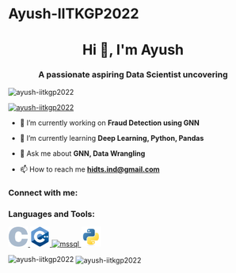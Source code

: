 # Ayush-IITKGP2022
<h1 align="center">Hi 👋, I'm Ayush</h1>
<h3 align="center">A passionate aspiring Data Scientist uncovering</h3>

<p align="left"> <img src="https://komarev.com/ghpvc/?username=ayush-iitkgp2022&label=Profile%20views&color=0e75b6&style=flat" alt="ayush-iitkgp2022" /> </p>

<p align="left"> <a href="https://github.com/ryo-ma/github-profile-trophy"><img src="https://github-profile-trophy.vercel.app/?username=ayush-iitkgp2022" alt="ayush-iitkgp2022" /></a> </p>

- 🔭 I’m currently working on **Fraud Detection using GNN**

- 🌱 I’m currently learning **Deep Learning, Python, Pandas**

- 💬 Ask me about **GNN, Data Wrangling**

- 📫 How to reach me **hidts.ind@gmail.com**

<h3 align="left">Connect with me:</h3>
<p align="left">
</p>

<h3 align="left">Languages and Tools:</h3>
<p align="left"> <a href="https://www.cprogramming.com/" target="_blank" rel="noreferrer"> <img src="https://raw.githubusercontent.com/devicons/devicon/master/icons/c/c-original.svg" alt="c" width="40" height="40"/> </a> <a href="https://www.w3schools.com/cpp/" target="_blank" rel="noreferrer"> <img src="https://raw.githubusercontent.com/devicons/devicon/master/icons/cplusplus/cplusplus-original.svg" alt="cplusplus" width="40" height="40"/> </a> <a href="https://www.microsoft.com/en-us/sql-server" target="_blank" rel="noreferrer"> <img src="https://www.svgrepo.com/show/303229/microsoft-sql-server-logo.svg" alt="mssql" width="40" height="40"/> </a> <a href="https://www.python.org" target="_blank" rel="noreferrer"> <img src="https://raw.githubusercontent.com/devicons/devicon/master/icons/python/python-original.svg" alt="python" width="40" height="40"/> </a> </p>

<p><img align="left" src="https://github-readme-stats.vercel.app/api/top-langs?username=hidts.ind@gmail.com&show_icons=true&locale=en&layout=compact" alt="ayush-iitkgp2022" /></p>

<p>&nbsp;<img align="center" src="https://github-readme-stats.vercel.app/api?username=hidts.ind@gmail.com&show_icons=true&locale=en" alt="ayush-iitkgp2022" /></p>
